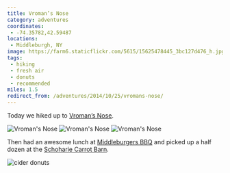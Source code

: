 ```yaml
---
title: Vroman’s Nose
category: adventures
coordinates:
 - -74.35782,42.59487
locations:
 - Middleburgh, NY
image: https://farm6.staticflickr.com/5615/15625478445_3bc127d476_h.jpg
tags:
 - hiking
 - fresh air
 - donuts
 - recommended
miles: 1.5
redirect_from: /adventures/2014/10/25/vromans-nose/
---
```



Today we hiked up to [Vroman’s Nose](https://en.wikipedia.org/wiki/Vroman%27s_Nose).

<div class="photos">

<img src="https://farm6.staticflickr.com/5602/15601783906_a0a7c27671_b.jpg" class="img-half" alt="Vroman&#x27;s Nose">
<img src="https://farm4.staticflickr.com/3944/15439366798_0e5ff236fa_b.jpg" class="img-half" alt="Vroman&#x27;s Nose">


<img src="https://farm6.staticflickr.com/5615/15625478445_3bc127d476_h.jpg"  alt="Vroman&#x27;s Nose">
</div>

Then had an awesome lunch at [Middleburgers BBQ](https://www.facebook.com/pages/Middleburgers-BBQ/437450386276364) and picked up a half dozen at the [Schoharie Carrot Barn](http://www.schoharievalleyfarms.com/the-carrot-barn.php).

<div class="photos">

<img src="https://farm4.staticflickr.com/3946/15624081421_35fbc280cd_b.jpg"  alt="cider donuts">
</div>
